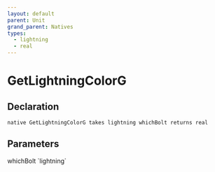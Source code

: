 ```yaml
---
layout: default
parent: Unit
grand_parent: Natives
types:
  - lightning
  - real
---
```


# GetLightningColorG

## Declaration

```
native GetLightningColorG takes lightning whichBolt returns real
```

## Parameters
<dl>
  <dt>whichBolt `lightning`</dt>
  <dd></dd>
</dl>
